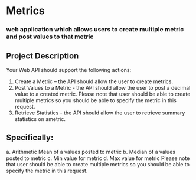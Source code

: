 # Metrics

### web application which allows users to create multiple metric and post values to that metric

## Project Description
Your Web API should support the following actions:
1. Create a Metric ​– the API should allow the user to create metrics.
2. Post Values to a Metric​ - the API should allow the user to post a decimal value to a created
metric. Please note that user should be able to create multiple metrics so you should be able
to specify the metric in this request.
3. Retrieve Statistics ​- the API should allow the user to retrieve summary statistics on ametric.
## Specifically:
a. Arithmetic Mean of a values posted to metric
b. Median of a values posted to metric
c. Min value for metric
d. Max value for metric
Please note that user should be able to create multiple metrics so you should be able to
specify the metric in this request.